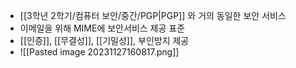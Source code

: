 - [[3학년 2학기/컴퓨터 보안/중간/PGP|PGP]] 와 거의 동일한 보안 서비스
- 이메일을 위해 MIME에 보안서비스 제공 표준
- [[인증]], [[무결성]], [[기밀성]], 부인방지 제공
- ![[Pasted image 20231127160817.png]]